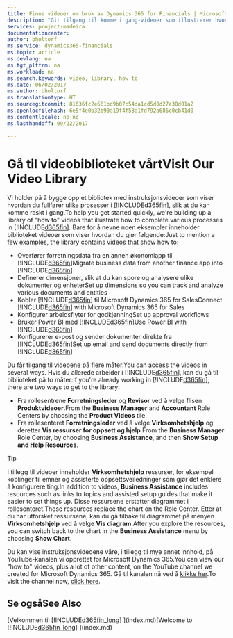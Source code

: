 ```yaml
---
title: Finne videoer om bruk av Dynamics 365 for Financials | Microsoft-dokumentasjon
description: "Gir tilgang til komme i gang-videoer som illustrerer hvordan du kan utføre vanlige oppgaver."
services: project-madeira
documentationcenter: 
author: bholtorf
ms.service: dynamics365-financials
ms.topic: article
ms.devlang: na
ms.tgt_pltfrm: na
ms.workload: na
ms.search.keywords: video, library, how to
ms.date: 06/02/2017
ms.author: bholtorf
ms.translationtype: HT
ms.sourcegitcommit: 81636fc2e661bd9b07c54da1cd5d0d27e30d01a2
ms.openlocfilehash: 6e5f4e0b32b90a19f4f58a1fd792a686c0cb41d0
ms.contentlocale: nb-no
ms.lasthandoff: 09/22/2017

---
```

# <a name="visit-our-video-library"></a><span data-ttu-id="4f08e-103">Gå til videobiblioteket vårt</span><span class="sxs-lookup"><span data-stu-id="4f08e-103">Visit Our Video Library</span></span>
<span data-ttu-id="4f08e-104">Vi holder på å bygge opp et bibliotek med instruksjonsvideoer som viser hvordan du fullfører ulike prosesser i [!INCLUDE[d365fin](includes/d365fin_md.md)], slik at du kan komme raskt i gang.</span><span class="sxs-lookup"><span data-stu-id="4f08e-104">To help you get started quickly, we're building up a library of "how to" videos that illustrate how to complete various processes in [!INCLUDE[d365fin](includes/d365fin_md.md)].</span></span> <span data-ttu-id="4f08e-105">Bare for å nevne noen eksempler inneholder biblioteket videoer som viser hvordan du gjør følgende:</span><span class="sxs-lookup"><span data-stu-id="4f08e-105">Just to mention a few examples, the library contains videos that show how to:</span></span>  

* <span data-ttu-id="4f08e-106">Overfører forretningsdata fra en annen økonomiapp til [!INCLUDE[d365fin](includes/d365fin_md.md)]</span><span class="sxs-lookup"><span data-stu-id="4f08e-106">Migrate business data from another finance app into [!INCLUDE[d365fin](includes/d365fin_md.md)]</span></span>  
* <span data-ttu-id="4f08e-107">Definerer dimensjoner, slik at du kan spore og analysere ulike dokumenter og enheter</span><span class="sxs-lookup"><span data-stu-id="4f08e-107">Set up dimensions so you can track and analyze various documents and entities</span></span>
* <span data-ttu-id="4f08e-108">Kobler [!INCLUDE[d365fin](includes/d365fin_md.md)] til Microsoft Dynamics 365 for Sales</span><span class="sxs-lookup"><span data-stu-id="4f08e-108">Connect [!INCLUDE[d365fin](includes/d365fin_md.md)] with Microsoft Dynamics 365 for Sales</span></span>
* <span data-ttu-id="4f08e-109">Konfigurer arbeidsflyter for godkjenning</span><span class="sxs-lookup"><span data-stu-id="4f08e-109">Set up approval workflows</span></span>  
* <span data-ttu-id="4f08e-110">Bruker Power BI med [!INCLUDE[d365fin](includes/d365fin_md.md)]</span><span class="sxs-lookup"><span data-stu-id="4f08e-110">Use Power BI with [!INCLUDE[d365fin](includes/d365fin_md.md)]</span></span>  
* <span data-ttu-id="4f08e-111">Konfigurerer e-post og sender dokumenter direkte fra [!INCLUDE[d365fin](includes/d365fin_md.md)]</span><span class="sxs-lookup"><span data-stu-id="4f08e-111">Set up email and send documents directly from [!INCLUDE[d365fin](includes/d365fin_md.md)]</span></span>  

<span data-ttu-id="4f08e-112">Du får tilgang til videoene på flere måter.</span><span class="sxs-lookup"><span data-stu-id="4f08e-112">You can access the videos in several ways.</span></span> <span data-ttu-id="4f08e-113">Hvis du allerede arbeider i [!INCLUDE[d365fin](includes/d365fin_md.md)], kan du gå til biblioteket på to måter:</span><span class="sxs-lookup"><span data-stu-id="4f08e-113">If you're already working in [!INCLUDE[d365fin](includes/d365fin_md.md)], there are two ways to get to the library:</span></span>

* <span data-ttu-id="4f08e-114">Fra rollesentrene **Forretningsleder** og **Revisor** ved å velge flisen **Produktvideoer**.</span><span class="sxs-lookup"><span data-stu-id="4f08e-114">From the **Business Manager** and **Accountant** Role Centers by choosing the **Product Videos** tile.</span></span>  
* <span data-ttu-id="4f08e-115">Fra rollesenteret **Forretningsleder** ved å velge **Virksomhetshjelp** og deretter **Vis ressurser for oppsett og hjelp**.</span><span class="sxs-lookup"><span data-stu-id="4f08e-115">From the **Business Manager** Role Center, by choosing **Business Assistance**, and then **Show Setup and Help Resources**.</span></span>  

> [!Tip]  
> <span data-ttu-id="4f08e-116">I tillegg til videoer inneholder **Virksomhetshjelp** ressurser, for eksempel koblinger til emner og assisterte oppsettsveiledninger som gjør det enklere å konfigurere ting.</span><span class="sxs-lookup"><span data-stu-id="4f08e-116">In addition to videos, **Business Assistance** includes resources such as links to topics and assisted setup guides that make it easier to set things up.</span></span> <span data-ttu-id="4f08e-117">Disse ressursene erstatter diagrammet i rollesenteret.</span><span class="sxs-lookup"><span data-stu-id="4f08e-117">These resources replace the chart on the Role Center.</span></span> <span data-ttu-id="4f08e-118">Etter at du har utforsket ressursene, kan du gå tilbake til diagrammet på menyen **Virksomhetshjelp** ved å velge **Vis diagram**.</span><span class="sxs-lookup"><span data-stu-id="4f08e-118">After you explore the resources, you can switch back to the chart in the **Business Assistance** menu by choosing **Show Chart**.</span></span>  
  
<span data-ttu-id="4f08e-119">Du kan vise instruksjonsvideoene våre, i tillegg til mye annet innhold, på YouTube-kanalen vi opprettet for Microsoft Dynamics 365.</span><span class="sxs-lookup"><span data-stu-id="4f08e-119">You can view our "how to" videos, plus a lot of other content, on the YouTube channel we created for Microsoft Dynamics 365.</span></span> <span data-ttu-id="4f08e-120">Gå til kanalen nå ved å [klikke her](https://go.microsoft.com/fwlink/?linkid=851533).</span><span class="sxs-lookup"><span data-stu-id="4f08e-120">To visit the channel now, [click here](https://go.microsoft.com/fwlink/?linkid=851533).</span></span>

## <a name="see-also"></a><span data-ttu-id="4f08e-121">Se også</span><span class="sxs-lookup"><span data-stu-id="4f08e-121">See Also</span></span>
<span data-ttu-id="4f08e-122">[Velkommen til [!INCLUDE[d365fin_long](includes/d365fin_long_md.md)] ](index.md)</span><span class="sxs-lookup"><span data-stu-id="4f08e-122">[Welcome to [!INCLUDE[d365fin_long](includes/d365fin_long_md.md)] ](index.md)</span></span>

